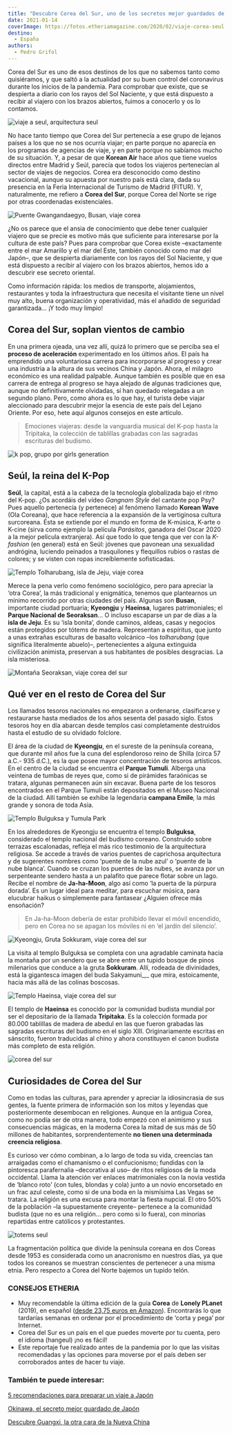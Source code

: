 ```yaml
---
title: "Descubre Corea del Sur, uno de los secretos mejor guardados de Asia"
date: 2021-01-14
coverImage: https://fotos.etheriamagazine.com/2020/02/viaje-corea-seul.jpg
destino: 
  - España
authors: 
  - Pedro Grifol
---
```


Corea del Sur es uno de esos destinos de los que no sabemos tanto como quisiéramos, y que saltó a la actualidad por su buen control del coronavirus durante los inicios de la pandemia. Para comprobar que existe, que se despierta a diario con los rayos del Sol Naciente, y que está dispuesto a recibir al viajero con los brazos abiertos, fuimos a conocerlo y os lo contamos.

![viaje a seul, arquitectura seul](https://fotos.etheriamagazine.com/2020/02/viaje-corea-seul.jpg "Contrastes arquitectónicos en Seúl. © KTO")

No hace tanto tiempo que Corea del Sur pertenecía a ese grupo de lejanos países a los 
que no se nos ocurría viajar; en parte porque no aparecía en los programas de agencias 
de viaje, y en parte porque no sabíamos mucho de su situación. Y, a pesar de que 
**Korean Air** hace años que tiene vuelos directos entre Madrid y Seúl, parecía que 
todos los viajeros pertenecían al sector de viajes de negocios. Corea era desconocido 
como destino vacacional, aunque su apuesta por nuestro país está clara, dada su 
presencia en la Feria Internacional de Turismo de Madrid (FITUR). Y, naturalmente, me 
refiero a **Corea del Sur**, porque Corea del Norte se rige por otras coordenadas 
existenciales. 

![Puente Gwangandaegyo, Busan, viaje corea](https://fotos.etheriamagazine.com/2020/02/viaje-corea-sur-Busan-Puente-Gwangandaegyo-.jpg "Puente Gwangandaegyo (Busan). © KTO")

¿No os parece que el ansia de conocimiento que debe tener cualquier viajero que se 
precie es motivo más que suficiente para interesarse por la cultura de este país? Pues 
para comprobar que Corea existe –exactamente entre el mar Amarillo y el mar del Este, 
también conocido como mar del Japón–, que se despierta diariamente con los rayos del Sol 
Naciente, y que está dispuesto a recibir al viajero con los brazos abiertos, hemos ido a 
descubrir ese secreto oriental. 

Como información rápida: los medios de transporte, alojamientos, restaurantes y toda la 
infraestructura que necesita el visitante tiene un nivel muy alto, buena organización y 
operatividad, más el añadido de seguridad garantizada… ¡Y todo muy limpio! 

## Corea del Sur, soplan vientos de cambio

En una primera ojeada, una vez allí, quizá lo primero que se perciba sea el **proceso de 
aceleración** experimentado en los últimos años. El país ha emprendido una voluntariosa 
carrera para incorporarse al progreso y crear una industria a la altura de sus vecinos 
China y Japón. Ahora, el milagro económico es una realidad palpable. Aunque también es 
posible que en esa carrera de entrega al progreso se haya alejado de algunas tradiciones 
que, aunque no definitivamente olvidadas, sí han quedado relegadas a un segundo plano. 
Pero, como ahora es lo que hay, el turista debe viajar aleccionado para descubrir mejor 
la esencia de este país del Lejano Oriente. Por eso, hete aquí algunos consejos en este 
artículo. 

> Emociones viajeras: desde la vanguardia musical del K-pop hasta la Tripitaka, la 
> colección de tablillas grabadas con las sagradas escrituras del budismo. 

![k pop, grupo por girls generation](https://fotos.etheriamagazine.com/2020/02/viaje-corea-K-pop.jpg "Grupo de pop Girl's Generation, un buen representante del K-pop.")

## Seúl, la reina del K-Pop

**Seúl**, la capital, está a la cabeza de la tecnología globalizada bajo el ritmo del 
K-pop. ¿Os acordáis del vídeo _Gangnam Style_ del cantante pop Psy? Pues aquello 
pertenecía (y pertenece) al fenómeno llamado **Korean Wave** (Ola Coreana), que hace 
referencia a la expansión de la vertiginosa cultura surcoreana. Ésta se extiende por el 
mundo en forma de K-música, K-arte o K-cine (sirva como ejemplo la película _Parásitos_, 
ganadora del Oscar 2020 a la mejor película extranjera). Así que todo lo que tenga que 
ver con la _K-fashion_ (en general) está en Seúl: jóvenes que pavonean una sexualidad 
andrógina, luciendo peinados a trasquilones y flequillos rubios o rastas de colores; y 
se visten con ropas increíblemente sofisticadas. 

![Templo Tolharubang, isla de Jeju, viaje corea](https://fotos.etheriamagazine.com/2020/02/viaje-corea-sur-Isla-Cheju-Templo-tolharubang.jpg "Templo con guardianes tolharubang, en la isla de Jeju. © KTO")

Merece la pena verlo como fenómeno sociológico, pero para apreciar la ‘otra Corea’, la 
más tradicional y enigmática, tenemos que plantearnos un mínimo recorrido por otras 
ciudades del país. Algunas son **Busan**, importante ciudad portuaria; **Kyeongju** y 
**Haeinsa**, lugares patrimoniales; el **Parque Nacional de Seoraksan**… O incluso 
escaparse un par de días a la **isla de Jeju**. Es su ‘isla bonita’, donde caminos, 
aldeas, casas y negocios están protegidos por tótems de madera. Representan a espíritus, 
que junto a unas extrañas esculturas de basalto volcánico –los _tolharubang_ (que 
significa literalmente abuelo)–, pertenecientes a alguna extinguida civilización 
animista, preservan a sus habitantes de posibles desgracias. La isla misteriosa. 

![Montaña Seoraksan, viaje corea del sur](https://fotos.etheriamagazine.com/2020/02/viaje-corea-sur-Montana-Seoraksan.jpg "Montaña Seoraksan. © KTO")

## Qué ver en el resto de Corea del Sur

Los llamados tesoros nacionales no empezaron a ordenarse, clasificarse y restaurarse 
hasta mediados de los años sesenta del pasado siglo. Estos tesoros hoy en día abarcan 
desde templos casi completamente destruidos hasta el estudio de su olvidado folclore. 

El área de la ciudad de **Kyeongju**, en el sureste de la península coreana, que durante 
mil años fue la cuna del esplendoroso reino de Shilla (circa 57 a.C.- 935 d.C.), es la 
que posee mayor concentración de tesoros artísticos. En el centro de la ciudad se 
encuentra el **Parque Tumuli**. Alberga una veintena de tumbas de reyes que, como si de 
pirámides faraónicas se tratara, algunas permanecen aún sin excavar. Buena parte de los 
tesoros encontrados en el Parque Tumuli están depositados en el Museo Nacional de la 
ciudad. Allí también se exhibe la legendaria **campana Emile**_,_ la más grande y sonora 
de toda Asia. 

![Templo Bulguksa y Tumula Park](https://fotos.etheriamagazine.com/2020/02/Kyeongju-templo-Bulguksa-Tumuli-park.jpg "Templo Bulguksa y Tumula Park, en Kyeongju. © KTO")

En los alrededores de Kyeongju se encuentra el templo **Bulguksa**, considerado el 
templo nacional del budismo coreano. Construido sobre terrazas escalonadas, refleja el 
más rico testimonio de la arquitectura religiosa. Se accede a través de varios puentes 
de caprichosa arquitectura y de sugerentes nombres como ‘puente de la nube azul’ o 
‘puente de la nube blanca’. Cuando se cruzan los puentes de las nubes, se avanza por un 
serpenteante sendero hasta a un palafito que parece flotar sobre un lago. Recibe el 
nombre de **Ja-ha-Moon**, algo así como ‘la puerta de la púrpura dorada’. Es un lugar 
ideal para meditar, para escuchar música, para elucubrar haikus o simplemente para 
fantasear ¿Alguien ofrece más ensoñación? 

> En Ja-ha-Moon debería de estar prohibido llevar el móvil encendido, pero en Corea no se 
> apagan los móviles ni en ‘el jardín del silencio’. 

![Kyeongju, Gruta Sokkuram, viaje corea del sur](https://fotos.etheriamagazine.com/2020/02/viaje-corea-sur-Kyeongju-Gruta-Sokkuram.jpg "Buda Sakyamuni, en la gruta Sokkuram de Kyeongju. © KTO")

La visita al templo Bulguksa se completa con una agradable caminata hacia la montaña por 
un sendero que se abre entre un tupido bosque de pinos milenarios que conduce a la gruta 
**Sokkuram**. Allí, rodeada de divinidades, está la gigantesca imagen del buda 
Sakyamuni_,_ que mira, estoicamente, hacia más allá de las colinas boscosas. 

![Templo Haeinsa, viaje corea del sur](https://fotos.etheriamagazine.com/2020/02/viaje-corea-sur-Templo-Haeinsa-Tripitaka.jpg "Templo Haeinsa. Tripitaka coreana. ©KTO")

El templo de **Haeinsa** es conocido por la comunidad budista mundial por ser el 
depositario de la llamada **Tripitaka**. Es la colección formada por 80.000 tablillas de 
madera de abedul en las que fueron grabadas las sagradas escrituras del budismo en el 
siglo XIII. Originariamente escritas en sánscrito, fueron traducidas al chino y ahora 
constituyen el canon budista más completo de esta religión. 

![corea del sur](https://fotos.etheriamagazine.com/2020/02/viaje-corea-del-sur-Seul.jpg "Joven con sombrilla en Seúl, Corea del Sur. © Pedro Grifol")

## Curiosidades de Corea del Sur

Como en todas las culturas, para aprender y apreciar la idiosincrasia de sus gentes, la 
fuente primera de información son los mitos y leyendas que posteriormente desembocan en 
religiones. Aunque en la antigua Corea, como no podía ser de otra manera, todo empezó 
con el animismo y sus consecuencias mágicas, en la moderna Corea la mitad de sus más de 
50 millones de habitantes, sorprendentemente **no tienen una determinada creencia 
religiosa**. 

Es curioso ver cómo combinan, a lo largo de toda su vida, creencias tan arraigadas como 
el chamanismo o el confucionismo; fundidas con la pintoresca parafernalia –decorativa al 
uso– de ritos religiosos de la moda occidental. Llama la atención ver enlaces 
matrimoniales con la novia vestida de ‘blanco roto’ (con tules, blondas y cola) junto a 
un novio encorsetado en un frac azul celeste, como si de una boda en la mismísima Las 
Vegas se tratara. La religión es una excusa para montar la fiesta nupcial. El otro 50% 
de la población –la supuestamente creyente– pertenece a la comunidad budista (que no es 
una religión… pero como si lo fuera), con minorías repartidas entre católicos y 
protestantes. 

![totems seul](https://fotos.etheriamagazine.com/2020/02/viaje-corea-sur-seul-2.jpg "Tótems en Seúl. © KTO")

La fragmentación política que divide la península coreana en dos Coreas desde 1953 es 
considerada como un anacronismo en nuestros días, ya que todos los coreanos se muestran 
conscientes de pertenecer a una misma etnia. Pero respecto a Corea del Norte bajemos un 
tupido telón. 

### CONSEJOS ETHERIA

- Muy recomendable la última edición de la guía **Corea** de **Lonely PLanet** (2019), en español ([desde 23,75 euros en Amazon](https://amzn.to/38INBZD)). Encontrarás lo que tardarías semanas en ordenar por el procedimiento de ‘corta y pega’ por Internet.
- Corea del Sur es un país en el que puedes moverte por tu cuenta, pero el idioma (hangeul) ¡no es fácil!
- Este reportaje fue realizado antes de la pandemia por lo que las visitas recomendadas y las opciones para moverse por el país deben ser corroborados antes de hacer tu viaje.

### También te puede interesar:

[5 recomendaciones para preparar un viaje a 
Japón](https://etheriamagazine.com/2019/06/18/como-organizar-un-viaje-a-japon/) 

[Okinawa, el secreto mejor guardado de 
Japón](https://etheriamagazine.com/2019/04/05/viajar-sola-que-ver-hacer-dormir-okinawa-japon/) 

[Descubre Guangxi, la otra cara de la Nueva 
China](https://etheriamagazine.com/2019/12/27/que-hacer-en-guangxi-viaja-sola-china/)
